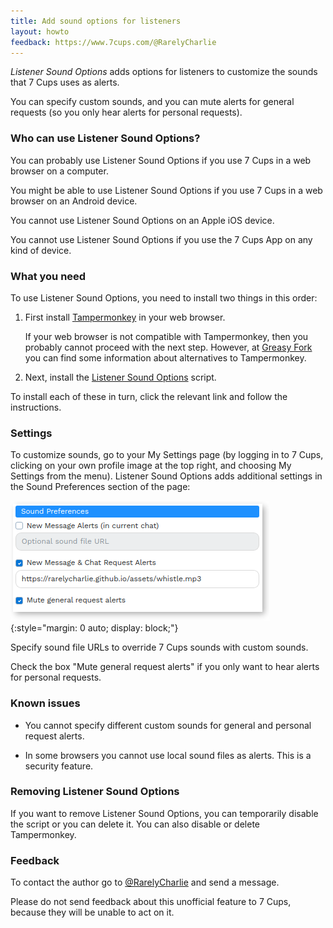 ```yaml
---
title: Add sound options for listeners
layout: howto
feedback: https://www.7cups.com/@RarelyCharlie
---
```

*Listener Sound Options* adds options for listeners to customize the sounds that 7 Cups uses as alerts.

You can specify custom sounds, and you can mute alerts for general requests (so you only hear alerts for personal requests).

### Who can use Listener Sound Options?
You can probably use Listener Sound Options if you use 7 Cups in a web browser on a computer.

You might be able to use Listener Sound Options if you use 7 Cups in a web browser on an Android device.

You cannot use Listener Sound Options on an Apple iOS device.

You cannot use Listener Sound Options if you use the 7 Cups App on any kind of device.

### What you need
To use Listener Sound Options, you need to install two things in this order:

1. First install [Tampermonkey](http://tampermonkey.net/) in your web browser.

   If your web browser is not compatible with Tampermonkey, then you probably cannot proceed with the next step. However, at [Greasy Fork](https://greasyfork.org/en) you can find some information about alternatives to Tampermonkey.

2. Next, install the [Listener Sound Options](https://greasyfork.org/en/scripts/406921-7-cups-listener-sound-options) script.

To install each of these in turn, click the relevant link and follow the instructions.

### Settings
To customize sounds, go to your My Settings page (by logging in to 7 Cups, clicking on your own profile image at the top right, and choosing My Settings from the menu). Listener Sound Options adds additional settings in the Sound Preferences section of the page:

![Settings](/assets/soundpref.png){:style="margin: 0 auto; display: block;"}

Specify sound file URLs to override 7 Cups sounds with custom sounds.

Check the box "Mute general request alerts" if you only want to hear alerts for personal requests.

### Known issues
 - You cannot specify different custom sounds for general and personal request alerts.

 - In some browsers you cannot use local sound files as alerts. This is a security feature.

### Removing Listener Sound Options
If you want to remove Listener Sound Options, you can temporarily disable the script or you can delete it. You can also disable or delete Tampermonkey.

### Feedback
To contact the author go to [@RarelyCharlie](https://www.7cups.com/@RarelyCharlie) and send a message.

Please do not send feedback about this unofficial feature to 7 Cups, because they will be unable to act on it.

